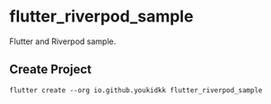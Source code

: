 # flutter_riverpod_sample

Flutter and Riverpod sample.

## Create Project

```shell
flutter create --org io.github.youkidkk flutter_riverpod_sample
```
